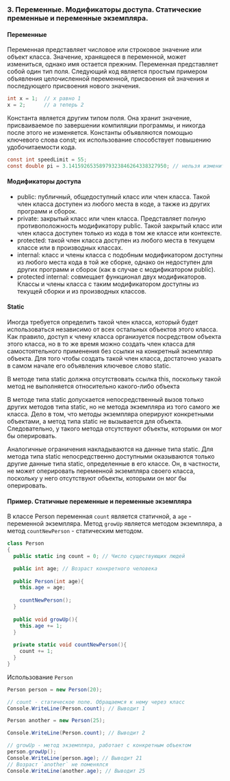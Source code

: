 ### 3. Переменные. Модификаторы доступа. Статические пременные и переменные экземпляра.

#### Переменные
Переменная представляет числовое или строковое значение или объект класса. Значение, хранящееся в переменной, может измениться, однако имя остается прежним. Переменная представляет собой один тип поля. Следующий код является простым примером объявления целочисленной переменной, присвоения ей значения и последующего присвоения нового значения.
```csharp
int x = 1;  // x равно 1
x = 2;      // а теперь 2
```
Константа является другим типом поля. Она хранит значение, присваиваемое по завершении компиляции программы, и никогда после этого не изменяется. Константы объявляются помощью ключевого слова const; их использование способствует повышению удобочитаемости кода.
```csharp
const int speedLimit = 55;
const double pi = 3.14159265358979323846264338327950; // нельзя изменить во время иполнения программы
```
#### Модификаторы доступа

 - public: публичный, общедоступный класс или член класса. Такой член класса доступен из любого места в коде, а также из других программ и сборок.
- private: закрытый класс или член класса. Представляет полную противоположность модификатору public. Такой закрытый класс или член класса доступен только из кода в том же классе или контексте.
- protected: такой член класса доступен из любого места в текущем классе или в производных классах.
- internal: класс и члены класса с подобным модификатором доступны из любого места кода в той же сборке, однако он недоступен для других программ и сборок (как в случае с модификатором public).
- protected internal: совмещает функционал двух модификаторов. Классы и члены класса с таким модификатором доступны из текущей сборки и из производных классов.

#### Static
Иногда требуется определить такой член класса, который будет использоваться независимо от всех остальных объектов этого класса. Как правило, доступ к члену класса организуется посредством объекта этого класса, но в то же время можно создать член класса для самостоятельного применения без ссылки на конкретный экземпляр объекта. Для того чтобы создать такой член класса, достаточно указать в самом начале его объявления ключевое слово static.

В методе типа static должна отсутствовать ссылка this, поскольку такой метод не выполняется относительно какого-либо объекта

В методе типа static допускается непосредственный вызов только других методов типа static, но не метода экземпляра из того самого же класса. Дело в том, что методы экземпляра оперируют конкретными объектами, а метод типа static не вызывается для объекта. Следовательно, у такого метода отсутствуют объекты, которыми он мог бы оперировать.

Аналогичные ограничения накладываются на данные типа static. Для метода типа static непосредственно доступными оказываются только другие данные типа static, определенные в его классе. Он, в частности, не может оперировать переменной экземпляра своего класса, поскольку у него отсутствуют объекты, которыми он мог бы оперировать.

#### Пример. Статичные переменные и переменные экземпляра
В классе Person переменная `count` является статичной, а `age` - переменной экземпляра. Метод `growUp` является методом 
экземпляра, а метод `countNewPerson` - статическим методом.

```csharp
class Person
{
  public static ing count = 0; // Число существующих людей

  public int age; // Возраст конкретного человека
  
  public Person(int age){
    this.age = age;
    
    countNewPerson();
  }
  
  public void growUp(){
    this.age += 1;
  }
  
  private static void countNewPerson(){
    count += 1;
  }
}
```

Использование `Person`
```csharp
Person person = new Person(20);

// count - статическое поле. Обращаемся к нему через класс
Console.WriteLine(Person.count); // Выводит 1

Person another = new Person(25);

Console.WriteLine(Person.count); // Выводит 2

// growUp - метод экземпляра, работает с конкретным объектом
person.growUp();
Console.WriteLine(person.age); // Выводит 21
// Возраст `another` не поменялся
Console.WriteLine(another.age); // Выводит 25
```
